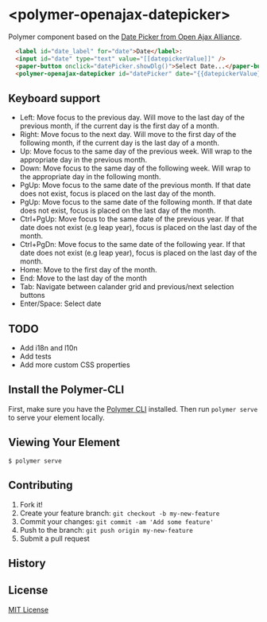 # \<polymer-openajax-datepicker\>

Polymer component based on the [Date Picker from Open Ajax Alliance](http://www.oaa-accessibility.org/examplep/datepicker1/).

```html
  <label id="date_label" for="date">Date</label>:
  <input id="date" type="text" value="[[datepickerValue]]" />
  <paper-button onclick="datePicker.showDlg()">Select Date...</paper-button>
  <polymer-openajax-datepicker id="datePicker" date="{{datepickerValue}}"></polymer-openajax-datepicker>
```

## Keyboard support


+ Left: Move focus to the previous day. Will move to the last day of the previous month, if the current day is the first day of a month.
+ Right: Move focus to the next day. Will move to the first day of the following month, if the current day is the last day of a month.
+ Up: Move focus to the same day of the previous week. Will wrap to the appropriate day in the previous month.
+ Down: Move focus to the same day of the following week. Will wrap to the appropriate day in the following month.
+ PgUp: Move focus to the same date of the previous month. If that date does not exist, focus is placed on the last day of the month.
+ PgUp: Move focus to the same date of the following month. If that date does not exist, focus is placed on the last day of the month.
+ Ctrl+PgUp: Move focus to the same date of the previous year. If that date does not exist (e.g leap year), focus is placed on the last day of the month.
+ Ctrl+PgDn: Move focus to the same date of the following year. If that date does not exist (e.g leap year), focus is placed on the last day of the month.
+ Home: Move to the first day of the month.
+ End: Move to the last day of the month
+ Tab: Navigate between calander grid and previous/next selection buttons
+ Enter/Space: Select date

## TODO

+ Add i18n and l10n
+ Add tests
+ Add more custom CSS properties

## Install the Polymer-CLI

First, make sure you have the [Polymer CLI](https://www.npmjs.com/package/polymer-cli) installed. Then run `polymer serve` to serve your element locally.

## Viewing Your Element

```
$ polymer serve
```

## Contributing

1. Fork it!
2. Create your feature branch: `git checkout -b my-new-feature`
3. Commit your changes: `git commit -am 'Add some feature'`
4. Push to the branch: `git push origin my-new-feature`
5. Submit a pull request

## History

## License

[MIT License](https://opensource.org/licenses/MIT)